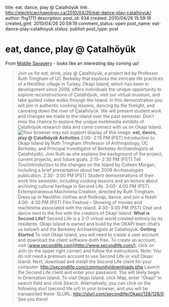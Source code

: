 title: eat, dance, play @ Çatalhöyük
link: http://electricarchaeology.ca/2010/04/26/eat-dance-play-catalhoyuk/
author: fhg1711
description: 
post_id: 934
created: 2010/04/26 15:59:19
created_gmt: 2010/04/26 20:59:19
comment_status: open
post_name: eat-dance-play-catalhoyuk
status: publish
post_type: post

# eat, dance, play @ Çatalhöyük

From [Middle Savager](http://middlesavagery.wordpress.com/)y - looks like an interesting day coming up! 

> Join us for eat, drink, play @ Çatalhöyük, a project led by Professor Ruth Tringham of UC Berkeley that explores the intricate life practices of a Neolithic village in Turkey. Okapi Island, which has been in development since 2006, offers individuals the unique opportunity to explore reconstructions of Çatalhöyük, visit our virtual museum, and take guided video walks through the Island. In this demonstration you will join in authentic cooking lessons, dancing by the firelight, and canoeing down the river of Çatalhöyük. We will present student work and changes we made to the island over the past semester. Don’t miss the chance to explore the unique multimedia exhibits of Çatalhöyük research data and come connect with us on Okapi Island.![Your browser may not support display of this image.](https://mail.google.com/mail/?name=d33be9805ff33117.jpg&attid=0.1&disp=vahi&view=att&th=1282864c51ccb409) **eat, dance, play @ Çatalhöyük Activities** 2:00- 2:15 PM (PST) Introduction to Okapi Island by Ruth Tringham (Professor of Anthropology, UC Berkeley, and Principal Investigator of Berkeley Archaeologists at Çatalhöyük). Join Ruth as she explains the background of the project, current projects, and future goals. 2:15– 2:30 PM (PST) Tell Tour/introduction to the changes on the Island by Colleen Morgan, including a brief presentation about her 2009 _Archaeologies_ publication. 2:30- 3:00 PM (PST) Student demonstrations of their work this semester, including cooking lessons and an lecture about archiving cultural heritage in Second Life. 3:00- 4:00 PM (PST) Extemporaneous Machinima Creation, directed by Ruth Tringham. Dress up in Neolithic clothes and flintknap, dance, and join a feast! 4:00- 4:30 PM (PST) Film Festival – Showing of movies and machinima associated with the island. 4:30- 5:00 PM (PST) Chat and dance next to the fire with the creators of Okapi Island. **What is Second Life?** Second Life is a 3-D virtual world created entirely by its residents. Okapi Island is owned and build by the OKAPI team (that’s us below!) and the Berkeley Archaeologists at Catalhoyuk. **Getting Started** To visit Okapi Island, you will need to create a user account and download the client software–both free. To create an account, visit [www.secondlife.com](http://www.secondlife.com/), click on Join (in the upper right corner) and follow the instructions. Note: You do not need a premium account to use Second Life or visit Okapi Island. Next, download and install the Second Life client for your computer: <http://secondlife.com/community/downloads.php> Launch the Second Life client and enter your password. You will likely begin in Orientation Island. To visit Okapi Island, click Map, enter “Okapi” in search field and click Search. Alternatively, you can click on the following slurl (second life url) in your browser, and you will be transported there: SLURL: <http://slurl.com/secondlife/Okapi/128/128/0> See you there!